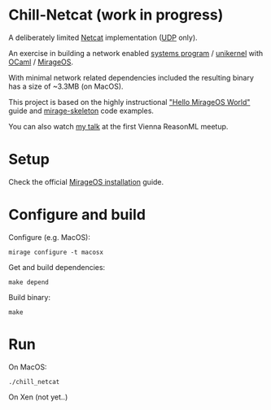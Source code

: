 # Chill-Netcat (work in progress)

A deliberately limited [Netcat](https://en.wikipedia.org/wiki/Netcat) implementation ([UDP](https://en.wikipedia.org/wiki/User_Datagram_Protocol) only).

An exercise in building a network enabled [systems program](https://en.wikipedia.org/wiki/System_programming) / [unikernel](https://en.wikipedia.org/wiki/Unikernel) with [OCaml](http://ocaml.org) / [MirageOS](https://mirage.io).

With minimal network related dependencies included the resulting binary has a size of ~3.3MB (on MacOS).

This project is based on the highly instructional ["Hello MirageOS World"](https://mirage.io/wiki/hello-world) guide and [mirage-skeleton](https://github.com/mirage/mirage-skeleton) code examples.

You can also watch [my talk](https://youtu.be/37cLNsnLozE) at the first Vienna ReasonML meetup.

# Setup

Check the official [MirageOS installation](https://mirage.io/wiki/install) guide.

# Configure and build

Configure (e.g. MacOS):
```shell
mirage configure -t macosx
```

Get and build dependencies:
```shell
make depend
```

Build binary:
```shell
make
```

# Run

On MacOS:
```shell
./chill_netcat
```

On Xen (not yet..)
